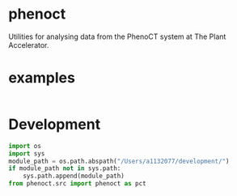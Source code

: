 # phenoct
Utilities for analysing data from the PhenoCT system at The Plant Accelerator.


# examples
```python

```

# Development
```python
import os
import sys
module_path = os.path.abspath("/Users/a1132077/development/")
if module_path not in sys.path:
    sys.path.append(module_path)
from phenoct.src import phenoct as pct

```